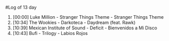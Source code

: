 #Log of 13 day

1. [00:00] Luke Million - Stranger Things Theme - Stranger Things Theme
1. [10:34] The Wookies - Darkoteca - Daydream (feat. Rawk)
1. [10:39] Mexican Institute of Sound - Deficit - Bienvenidos a Mi Disco
1. [10:43] Bufi - Trilogy - Labios Rojos
